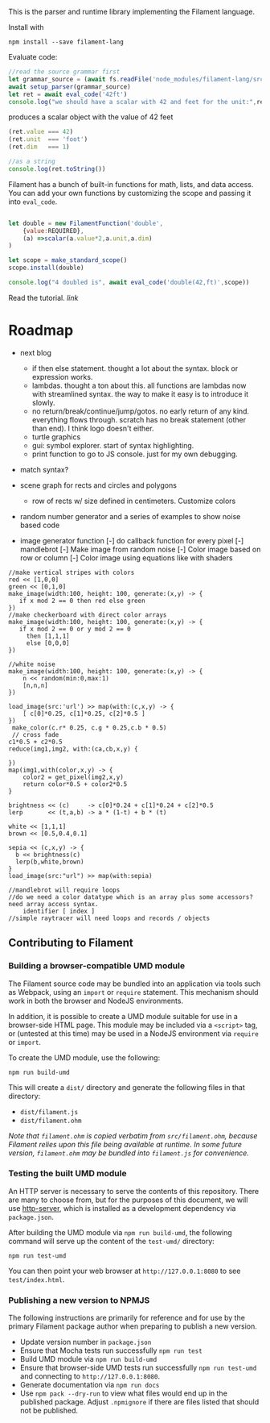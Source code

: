 This is the parser and runtime library implementing the Filament language.


Install with 

```shell
npm install --save filament-lang
```

Evaluate code:

```javascript
//read the source grammar first
let grammar_source = (await fs.readFile('node_modules/filament-lang/src/filament.ohm')).toString();
await setup_parser(grammar_source)
let ret = await eval_code('42ft')
console.log("we should have a scalar with 42 and feet for the unit:",ret)
```

produces a scalar object with the value of 42 feet

```javascript
(ret.value === 42)
(ret.unit  === 'foot')
(ret.dim   === 1)

//as a string
console.log(ret.toString())
```

Filament has a bunch of built-in functions for math, lists, and data access. You can add your own functions
by customizing the scope and passing it into `eval_code`.

```javascript

let double = new FilamentFunction('double',
    {value:REQUIRED},
    (a) =>scalar(a.value*2,a.unit,a.dim)
)

let scope = make_standard_scope()
scope.install(double)

console.log("4 doubled is", await eval_code('double(42,ft)',scope))
```

Read the tutorial. *link*


# Roadmap

* next blog
  * if then else statement. thought a lot about the syntax. block or expression works.
  * lambdas. thought a ton about this. all functions are lambdas now with streamlined syntax. the way to make it easy is to introduce it slowly.
  * no return/break/continue/jump/gotos. no early return of any kind. everything flows through. scratch has no break statement (other than end). I think logo doesn't either. 
  * turtle graphics
  * gui: symbol explorer. start of syntax highlighting.
  * print function to go to JS console. just for my own debugging.

* match syntax?
* scene graph for rects and circles and polygons
  * row of rects w/ size defined in centimeters. Customize colors
* random number generator and a series of examples to show noise based code
* image generator function
    [-] do callback function for every pixel
    [-] mandlebrot
    [-] Make image from random noise
    [-] Color image based on row or column
    [-] Color image using equations like with shaders
  


```filament
//make vertical stripes with colors
red << [1,0,0]
green << [0,1,0]
make_image(width:100, height: 100, generate:(x,y) -> {
   if x mod 2 == 0 then red else green
})
//make checkerboard with direct color arrays
make_image(width:100, height: 100, generate:(x,y) -> {
   if x mod 2 == 0 or y mod 2 == 0 
     then [1,1,1]
     else [0,0,0]
})

//white noise
make_image(width:100, height: 100, generate:(x,y) -> {
    n << random(min:0,max:1)
    [n,n,n]
})

load_image(src:'url') >> map(with:(c,x,y) -> {
    [ c[0]*0.25, c[1]*0.25, c[2]*0.5 ]
}) 
 make_color(c.r* 0.25, c.g * 0.25,c.b * 0.5)
 // cross fade
c1*0.5 + c2*0.5
reduce(img1,img2, with:(ca,cb,x,y) {
    
})
map(img1,with(color,x,y) -> {
    color2 = get_pixel(img2,x,y)
    return color*0.5 + color2*0.5
}

brightness << (c)     -> c[0]*0.24 + c[1]*0.24 + c[2]*0.5
lerp       << (t,a,b) -> a * (1-t) + b * (t)

white << [1,1,1]
brown << [0.5,0.4,0.1]

sepia << (c,x,y) -> {
  b << brightness(c)
  lerp(b,white,brown)
}
load_image(src:"url") >> map(with:sepia)  

//mandlebrot will require loops
//do we need a color datatype which is an array plus some accessors?
need array access syntax.  
    identifier [ index ]
//simple raytracer will need loops and records / objects    
```



## Contributing to Filament

### Building a browser-compatible UMD module

The Filament source code may be bundled into an application via tools such as Webpack, using an
`import` or `require` statement. This mechanism should work in both the browser and NodeJS
environments.

In addition, it is possible to create a UMD module suitable for use in a browser-side HTML page.
This module may be included via a `<script>` tag, or (untested at this time) may be used in a NodeJS
environment via `require` or `import`.

To create the UMD module, use the following:

```
npm run build-umd
```

This will create a `dist/` directory and generate the following files in that directory:

- `dist/filament.js`
- `dist/filament.ohm`

*Note that `filament.ohm` is copied verbatim from `src/filament.ohm`, because Filament relies upon
this file being available at runtime. In some future version, `filament.ohm` may be bundled 
into `filament.js` for convenience.*

### Testing the built UMD module

An HTTP server is necessary to serve the contents of this repository. There are many to choose 
from, but for the purposes of this document, we will use [http-server](https://github.com/http-party/http-server#readme), 
which is installed as a development dependency via `package.json`.

After building the UMD module via `npm run build-umd`, the following command will serve up the 
content of the `test-umd/` directory:

```
npm run test-umd
```

You can then point your web browser at `http://127.0.0.1:8080` to see `test/index.html`.


### Publishing a new version to NPMJS

The following instructions are primarily for reference and for use by the primary Filament package
author when preparing to publish a new version.

- Update version number in `package.json`
- Ensure that Mocha tests run successfully `npm run test`
- Build UMD module via `npm run build-umd`
- Ensure that browser-side UMD tests run successfully `npm run test-umd` and 
  connecting to `http://127.0.0.1:8080`.
- Generate documentation via `npm run docs`
- Use `npm pack --dry-run` to view what files would end up in the published package. 
  Adjust `.npmignore` if there are files listed that should not be published.


